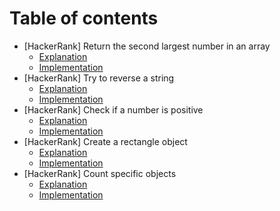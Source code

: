 # Table of contents

- [HackerRank] Return the second largest number in an array
  - [Explanation](./HR-arrays/README.md)
  - [Implementation](./HR-arrays/index.es)
- [HackerRank] Try to reverse a string
  - [Explanation](./HR-try-catch-finally/README.md)
  - [Implementation](./HR-try-catch-finally/index.es)
- [HackerRank] Check if a number is positive
  - [Explanation](./HR-throw/README.md)
  - [Implementation](./HR-throw/index.es)
- [HackerRank] Create a rectangle object
  - [Explanation](./HR-create-a-rectangle/README.md)
  - [Implementation](./HR-create-a-rectangle/index.es)
- [HackerRank] Count specific objects
  - [Explanation](./HR-count-objects/README.md)
  - [Implementation](./HR-count-objects/index.es)
